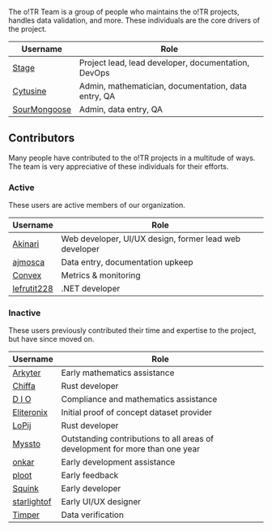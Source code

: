 The o!TR Team is a group of people who maintains the o!TR projects, handles data validation, and more. These individuals are the core drivers of the project.

| Username                                          | Role                                                |
| ------------------------------------------------- | --------------------------------------------------- |
| [Stage](https://osu.ppy.sh/users/8191845)         | Project lead, lead developer, documentation, DevOps |
| [Cytusine](https://osu.ppy.sh/users/11557554)     | Admin, mathematician, documentation, data entry, QA |
| [SourMongoose](https://osu.ppy.sh/users/13269506) | Admin, data entry, QA                               |

## Contributors

Many people have contributed to the o!TR projects in a multitude of ways. The team is very appreciative of these individuals for their efforts.

### Active

These users are active members of our organization.

| Username                                        | Role                                                   |
| ----------------------------------------------- | ------------------------------------------------------ |
| [Akinari](https://osu.ppy.sh/users/4001304)     | Web developer, UI/UX design, former lead web developer |
| [ajmosca](https://osu.ppy.sh/users/19884809)    | Data entry, documentation upkeep                       |
| [Convex](https://osu.ppy.sh/users/11292327)     | Metrics & monitoring                                   |
| [lefrutit228](https://osu.ppy.sh/users/9883156) | .NET developer                                         |

### Inactive

These users previously contributed their time and expertise to the project, but have since moved on.

| Username                                         | Role                                      |
| ------------------------------------------------ | ----------------------------------------- |
| [Arkyter](https://osu.ppy.sh/users/23983771)     | Early mathematics assistance              |
| [Chiffa](https://osu.ppy.sh/users/11482346)      | Rust developer                            |
| [D I O](https://osu.ppy.sh/users/3958619)        | Compliance and mathematics assistance     |
| [Eliteronix](https://osu.ppy.sh/users/4520333)   | Initial proof of concept dataset provider |
| [LoPij](https://osu.ppy.sh/users/6892711)        | Rust developer                            |
| [Myssto](https://osu.ppy.sh/users/18068913)      | Outstanding contributions to all areas of development for more than one year|
| [onkar](https://osu.ppy.sh/users/7153533)        | Early development assistance              |
| [ploot](https://osu.ppy.sh/users/7802400)        | Early feedback                            |
| [Squink](https://osu.ppy.sh/users/12058601)      | Early developer                           |
| [starlightof](https://osu.ppy.sh/users/18618027) | Early UI/UX designer                      |
| [Timper](https://osu.ppy.sh/users/11955929)      | Data verification                         |
